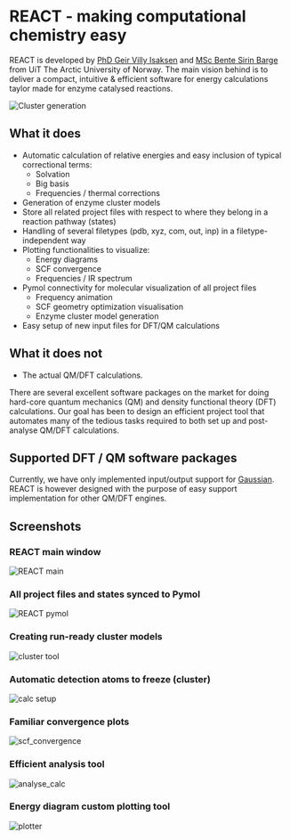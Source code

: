 <!-- # ![REACT logo](figures/REACT_logo.png)
<p align="center" style="color:#3c3c3c">
<i>
Relative Energies Automated Calculation inTerface
</i>
</p> -->


# REACT - making computational chemistry easy 
REACT is developed by [PhD Geir Villy Isaksen](about.md/#PhD-Geir-Villy-Isaksen) and [MSc Bente Sirin Barge](about.md/#MSc-Bente-Sirin-Barge) 
from UiT The Arctic University of Norway. The main vision behind is to deliver a compact, intuitive & efficient software 
for energy calculations taylor made for enzyme catalysed reactions.

![Cluster generation](figures/cluster_model_illustration.png)

## What it does
<ul>
<li> Automatic calculation of relative energies and easy inclusion of typical correctional terms:
    <ul>
    <li> Solvation </li>
    <li> Big basis </li>
    <li> Frequencies / thermal corrections </li>
    </ul>
</li>
<li> Generation of enzyme cluster models </li>
<li> Store all related project files with respect to where they belong in a reaction pathway (states) </li>
<li> Handling of several filetypes (pdb, xyz, com, out, inp) in a filetype-independent way </li>
<li> Plotting functionalities to visualize:
    <ul>
    <li> Energy diagrams </li>
    <li> SCF convergence </li>
    <li> Frequencies / IR spectrum </li>
    </ul>
</li>
<li> Pymol connectivity for molecular visualization of all project files 
    <ul>
    <li> Frequency animation </li>
    <li> SCF geometry optimization visualisation </li>
    <li> Enzyme cluster model generation  </li>
    </ul>
</li>
<li> Easy setup of new input files for DFT/QM calculations </li>


</ul>

## What it does not
<ul>
<li> The actual QM/DFT calculations. </li>
</ul>
There are several excellent software packages on the market for doing hard-core quantum mechanics (QM) and density
functional theory (DFT) calculations. Our goal has been to design an efficient project tool that automates many of the 
tedious tasks required to both set up and post-analyse QM/DFT calculations. 

## Supported DFT / QM software packages
Currently, we have only implemented input/output support for [Gaussian](https://gaussian.com). REACT is however designed
with the purpose of easy support implementation for other QM/DFT engines. 

## Screenshots
### REACT main window
![REACT main](figures/mainREACT2.png)

### All project files and states synced to Pymol
![REACT pymol](figures/react_pymol_main.png)

### Creating run-ready cluster models
![cluster tool](figures/cluster_window.png)

### Automatic detection atoms to freeze (cluster)
![calc setup](figures/autofreeze.png)

### Familiar convergence plots
![scf_convergence](figures/scf_plot.png)

### Efficient analysis tool
![analyse_calc](figures/analyse_window.png)


### Energy diagram custom plotting tool 
![plotter](figures/plotter.png)